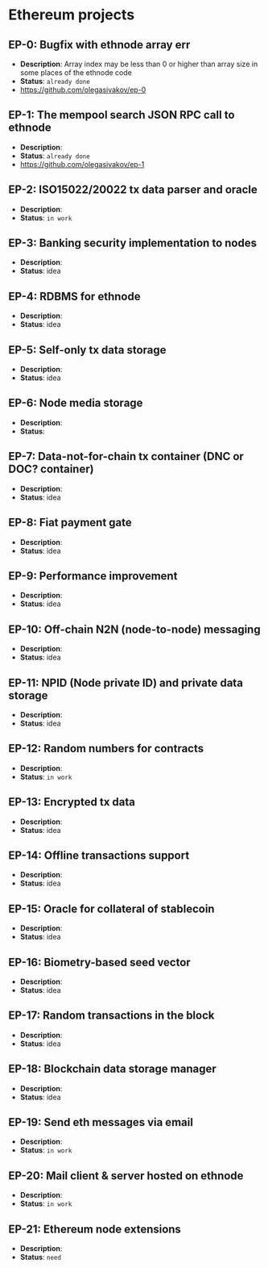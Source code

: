 # Ethereum projects

## EP-0: Bugfix with ethnode array err
 - <b>Description</b>: Array index may be less than 0 or higher than array size in some places of the ethnode code
 - <b>Status</b>: ```already done```
 - https://github.com/olegasivakov/ep-0

## EP-1: The mempool search JSON RPC call to ethnode
 - <b>Description</b>:
 - <b>Status</b>: ```already done```
 - https://github.com/olegasivakov/ep-1

## EP-2: ISO15022/20022 tx data parser and oracle
 - <b>Description</b>:
 - <b>Status</b>: ```in work```

## EP-3: Banking security implementation to nodes
 - <b>Description</b>:
 - <b>Status</b>: idea

## EP-4: RDBMS for ethnode
 - <b>Description</b>:
 - <b>Status</b>: idea

## EP-5: Self-only tx data storage
 - <b>Description</b>:
 - <b>Status</b>: idea

## EP-6: Node media storage
 - <b>Description</b>:
 - <b>Status</b>:

## EP-7: Data-not-for-chain tx container (DNC or DOC? container)
 - <b>Description</b>:
 - <b>Status</b>: idea

## EP-8: Fiat payment gate
 - <b>Description</b>:
 - <b>Status</b>: idea

## EP-9: Performance improvement
 - <b>Description</b>:
 - <b>Status</b>: idea

## EP-10: Off-chain N2N (node-to-node) messaging
 - <b>Description</b>:
 - <b>Status</b>: idea

## EP-11: NPID (Node private ID) and private data storage
 - <b>Description</b>:
 - <b>Status</b>: idea

## EP-12: Random numbers for contracts
 - <b>Description</b>:
 - <b>Status</b>: ```in work```

## EP-13: Encrypted tx data
 - <b>Description</b>:
 - <b>Status</b>: idea

## EP-14: Offline transactions support
 - <b>Description</b>:
 - <b>Status</b>: idea

## EP-15: Oracle for collateral of stablecoin
 - <b>Description</b>:
 - <b>Status</b>: idea

## EP-16: Biometry-based seed vector
 - <b>Description</b>:
 - <b>Status</b>: idea

## EP-17: Random transactions in the block
 - <b>Description</b>:
 - <b>Status</b>: idea

## EP-18: Blockchain data storage manager
 - <b>Description</b>:
 - <b>Status</b>: idea

## EP-19: Send eth messages via email
 - <b>Description</b>:
 - <b>Status</b>: ```in work```

## EP-20: Mail client & server hosted on ethnode
 - <b>Description</b>:
 - <b>Status</b>: ```in work```

## EP-21: Ethereum node extensions
 - <b>Description</b>:
 - <b>Status</b>: ```need```
